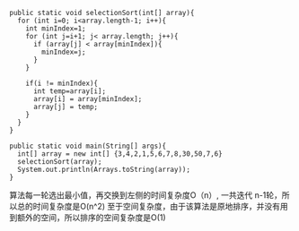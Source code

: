 ```
public static void selectionSort(int[] array){
  for (int i=0; i<array.length-1; i++){
    int minIndex=1;
    for (int j=i+1; j< array.length; j++){
      if (array[j] < array[minIndex]){
        minIndex=j;
      }
    }

    if(i != minIndex){
      int temp=array[i];
      array[i] = array[minIndex];
      array[j] = temp;
    }
  }
}

public static void main(String[] args){
  int[] array = new int[] {3,4,2,1,5,6,7,8,30,50,7,6}
  selectionSort(array);
  System.out.println(Arrays.toString(array));
}
```

算法每一轮选出最小值，再交换到左侧的时间复杂度O（n）, 一共迭代 n-1轮，所以总的时间复杂度是O(n^2) 
至于空间复杂度，由于该算法是原地排序，并没有用到额外的空间，所以排序的空间复杂度是O(1) 
